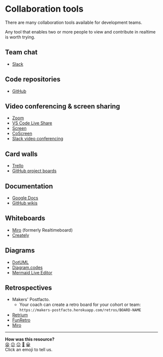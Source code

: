 # Collaboration tools

There are many collaboration tools available for development teams.

Any tool that enables two or more people to view and contribute in realtime is worth trying.

## Team chat
- [Slack](https://slack.com)

## Code repositories
- [GitHub](https://github.com)

## Video conferencing & screen sharing
- [Zoom](https://zoom.us)
- [VS Code Live Share](https://visualstudio.microsoft.com/services/live-share/)
- [Screen](https://screen.so/)
- [CoScreen](https://www.coscreen.co/)
- [Slack video conferencing](https://slack.com/intl/en-gb/video-conferencing)

## Card walls
- [Trello](https://trello.com)
- [GitHub project boards](https://help.github.com/en/github/managing-your-work-on-github/about-project-boards)

## Documentation
- [Google Docs](https://docs.google.com/)
- [GitHub wikis](https://help.github.com/en/github/building-a-strong-community/about-wikis)

## Whiteboards
- [Miro](https://miro.com) (formerly Realtimeboard)
- [Creately](https://creately.com)

## Diagrams
- [DotUML](https://dotuml.com/playground.html)
- [Diagram.codes](https://www.diagram.codes)
- [Mermaid Live Editor](https://mermaid-js.github.io/mermaid-live-editor)

## Retrospectives
- Makers' Postfacto.
    - Your coach can create a retro board for your cohort or team: `https://makers-postfacto.herokuapp.com/retros/BOARD-NAME`
- [Retrium](https://www.retrium.com)
- [FunRetro](https://funretro.io)
- [Miro](https://miro.com)

<!-- BEGIN GENERATED SECTION DO NOT EDIT -->

---

**How was this resource?**  
[😫](https://airtable.com/shrUJ3t7KLMqVRFKR?prefill_Repository=course&prefill_File=pills/collaboration-tools.md&prefill_Sentiment=😫) [😕](https://airtable.com/shrUJ3t7KLMqVRFKR?prefill_Repository=course&prefill_File=pills/collaboration-tools.md&prefill_Sentiment=😕) [😐](https://airtable.com/shrUJ3t7KLMqVRFKR?prefill_Repository=course&prefill_File=pills/collaboration-tools.md&prefill_Sentiment=😐) [🙂](https://airtable.com/shrUJ3t7KLMqVRFKR?prefill_Repository=course&prefill_File=pills/collaboration-tools.md&prefill_Sentiment=🙂) [😀](https://airtable.com/shrUJ3t7KLMqVRFKR?prefill_Repository=course&prefill_File=pills/collaboration-tools.md&prefill_Sentiment=😀)  
Click an emoji to tell us.

<!-- END GENERATED SECTION DO NOT EDIT -->
